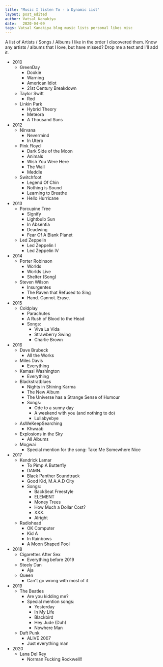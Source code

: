 ```yaml
---
title: "Music I listen To - a Dynamic List"
layout: post_edited
author: Vatsal Kanakiya
date:   2020-04-09
tags: Vatsal Kanakiya blog music lists personal likes misc
---
```

A list of Artists / Songs / Albums I like in the order I discovered them. Know any artists / albums that I love, but have
 missed? Drop me a text and I'll add it.   
* 2010
  * GreenDay
    * Dookie
    * Warning
    * American Idiot
    * 21st Century Breakdown
  * Taylor Swift
    * Red
  * Linkin Park
    * Hybrid Theory
    * Meteora
    * A Thousand Suns
* 2012
  * Nirvana
    * Nevermind
    * In Utero
  * Pink Floyd
    * Dark Side of the Moon
    * Animals
    * Wish You Were Here
    * The Wall
    * Meddle
  * Switchfoot
    * Legend Of Chin
    * Nothing is Sound
    * Learning to Breathe
    * Hello Hurricane
* 2013
  * Porcupine Tree
    * Signify
    * Lightbulb Sun
    * In Absentia
    * Deadwing
    * Fear Of A Blank Planet
  * Led Zeppelin
    * Led Zeppelin I
    * Led Zeppelin IV
* 2014
  * Porter Robinson
    * Worlds
    * Worlds Live
    * Shelter (Song)
  * Steven Wilson
    * Insurgentes
    * The Raven that Refused to Sing
    * Hand. Cannot. Erase.
* 2015
  * Coldplay
    * Parachutes
    * A Rush of Blood to the Head
    * Songs:
      * Viva La Vida
      * Strawberry Swing
      * Charlie Brown
* 2016
  * Dave Brubeck
    * All the Works
  * Miles Davis
    * Everything
  * Kamasi Washington
    * Everything
  * Blackstratblues
    * Nights in Shining Karma
    * The New Album
    * The Universe has a Strange Sense of Humour
    * Songs:
      * Ode to a sunny day
      * A weekend with you (and nothing to do)
      * Lullabyebye
  * AsWeKeepSearching
    * Khwaab
  * Explosions in the Sky
    * All Albums
  * Mogwai
    * Special mention for the song: Take Me Somewhere Nice
* 2017
  * Kendrick Lamar
    * To Pimp A Butterfly
    * DAMN.
    * Black Panther Soundtrack
    * Good Kid, M.A.A.D City
    * Songs:
      * BackSeat Freestyle
      * ELEMENT
      * Money Trees
      * How Much a Dollar Cost?
      * XXX.
      * Alright
  * Radiohead
    * OK Computer
    * Kid A
    * In Rainbows
    * A Moon Shaped Pool
* 2018
  * Cigarettes After Sex
    * Everything before 2019
  * Steely Dan
    * Aja
  * Queen
    * Can't go wrong with most of it
* 2019
  * The Beatles
    * Are you kidding me?
    * Special mention songs:
      * Yesterday
      * In My Life
      * Blackbird
      * Hey Jude (Duh)
      * Nowhere Man
  * Daft Punk
    * ALIVE 2007
    * Just everything man
* 2020
  * Lana Del Rey
    * Norman Fucking Rockwell!!
